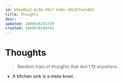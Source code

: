 ```yaml
---
id: b9ea0ba2-6c0e-49c7-b48e-301d27ee1d93
title: Thoughts
desc: ''
updated: 1609638263339
created: 1609638160361
---
```


# Thoughts

> Random train of thoughts that don't fit anywhere.

- A kitchen sink is a meta-bowl.
